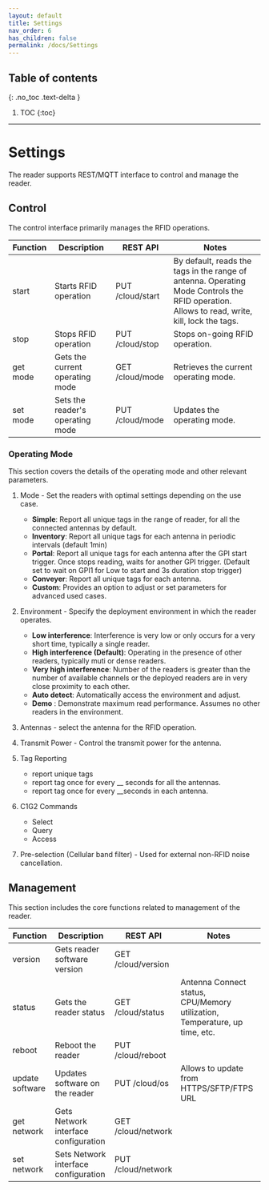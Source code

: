 ```yaml
---
layout: default
title: Settings
nav_order: 6
has_children: false
permalink: /docs/Settings
---
```


## Table of contents
{: .no_toc .text-delta }

1. TOC
{:toc}

---



# Settings

The reader supports REST/MQTT interface to control and manage the reader. 

## Control
The control interface primarily manages the RFID operations. 

| Function | Description | REST API | Notes | 
|--|--|--|--|
| start	|Starts RFID operation | PUT /cloud/start| By default, reads the tags in the range of antenna. Operating Mode Controls the RFID operation. Allows to read, write, kill, lock the tags.
| stop	|Stops RFID operation | PUT /cloud/stop| Stops on-going RFID operation.
| get mode	|Gets the current operating mode | GET /cloud/mode| Retrieves the current operating mode.
| set mode	|Sets the reader's operating mode | PUT /cloud/mode| Updates the operating mode.

### Operating Mode
This section covers the details of the operating mode and other relevant parameters. 


 1. Mode - Set the readers with optimal settings depending on the use case.

	- **Simple**: Report all unique tags in the range of reader, for all the connected antennas by default. 
	- **Inventory**: Report all unique tags for each antenna in periodic intervals (default 1min) 
	- **Portal**: Report all unique tags for each antenna after the GPI start trigger. Once stops reading, waits for another GPI trigger. (Default set to wait on GPI1 for Low to start and 3s duration stop trigger) 
	- **Conveyer**: Report all unique tags for each antenna. 
	- **Custom**: Provides an option to adjust or set parameters for advanced used cases. 


 2.  Environment - Specify the deployment environment in which the reader operates. 
	 - **Low interference**: Interference is very low or only occurs for a very short time, typically a single reader.
	 - **High interference (Default)**: Operating in the presence of other readers, typically muti or dense readers.
	 - **Very high interference**: Number of the readers is greater than the number of available channels or the deployed readers are in very close proximity to each other.
	 - **Auto detect**: Automatically access the environment and adjust.
	 - **Demo** : Demonstrate maximum read performance. Assumes no other readers in the environment.

 3. Antennas - select the antenna for the RFID operation.
 4. Transmit Power - Control the transmit power for the antenna.
 5. Tag Reporting 
	 - report unique tags
	 - report tag once for every __ seconds for all the antennas.
	 - report tag once for every __seconds in each antenna.
	 
 6. C1G2 Commands
	- Select
	- Query
	- Access 
 7. Pre-selection (Cellular band filter) - Used for external non-RFID noise cancellation. 


## Management

This section includes the core functions related to management of the reader.

| Function | Description | REST API | Notes | 
|--|--|--|--|
| version	|Gets reader software version | GET /cloud/version| 
| status	|Gets the reader status | GET /cloud/status| Antenna Connect status, CPU/Memory utilization, Temperature, up time, etc.
| reboot	|Reboot the reader | PUT /cloud/reboot| 
| update software	| Updates software on the reader | PUT /cloud/os| Allows to update from HTTPS/SFTP/FTPS URL
| get network	| Gets Network interface configuration | GET /cloud/network| 
| set network	| Sets Network interface configuration | PUT /cloud/network|





